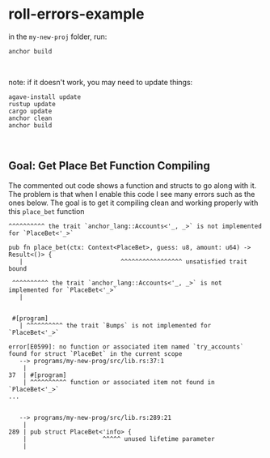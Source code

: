 # roll-errors-example

in the `my-new-proj` folder, run:
```
anchor build
```

<br/>


note: if it doesn't work, you may need to update things:
```
agave-install update
rustup update
cargo update
anchor clean
anchor build

```

<br/>

## Goal: Get Place Bet Function Compiling

The commented out code shows a function and structs to go along with it. The problem is that when I enable this code I see many errors such as the ones below. The goal is to get it compiling clean and working properly with this `place_bet` function

```
^^^^^^^^^^ the trait `anchor_lang::Accounts<'_, _>` is not implemented for `PlaceBet<'_>`

pub fn place_bet(ctx: Context<PlaceBet>, guess: u8, amount: u64) -> Result<()> {
   |                           ^^^^^^^^^^^^^^^^^ unsatisfied trait bound

 ^^^^^^^^^^ the trait `anchor_lang::Accounts<'_, _>` is not implemented for `PlaceBet<'_>`
   |


 #[program]
   | ^^^^^^^^^^ the trait `Bumps` is not implemented for `PlaceBet<'_>`

error[E0599]: no function or associated item named `try_accounts` found for struct `PlaceBet` in the current scope
   --> programs/my-new-prog/src/lib.rs:37:1
    |
37  | #[program]
    | ^^^^^^^^^^ function or associated item not found in `PlaceBet<'_>`
...


   --> programs/my-new-prog/src/lib.rs:289:21
    |
289 | pub struct PlaceBet<'info> {
    |                     ^^^^^ unused lifetime parameter
    |
```